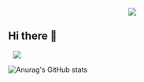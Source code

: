 <p align='center'>
    <img src="https://capsule-render.vercel.app/api?type=waving&color=auto&height=300&section=header&text=Lucky%20Vicky&fontSize=90&animation=fadeIn&fontAlignY=28&desc=Welcome%20to%20jinjoo's%20Github!&descAlignY=51&descAlign=62"/>
</p>


## Hi there 👋

<a href="https://www.instagram.com/zzz__3z/">
    <img 
        src="http://img.shields.io/badge/-Instagram-pink?style=flat&logo=Instagram&link=https://instagram.com/alpox.dev/"
        style="height : auto; margin-left : 10px; margin-right : 10px;"/>
</a>

<!--
**jeongjinjoo/jeongjinjoo** is a ✨ _special_ ✨ repository because its `README.md` (this file) appears on your GitHub profile.

Here are some ideas to get you started:

- 🔭 I’m currently working on ...
- 🌱 I’m currently learning ...
- 👯 I’m looking to collaborate on ...
- 🤔 I’m looking for help with ...
- 💬 Ask me about ...
- 📫 How to reach me: ...
- 😄 Pronouns: ...
- ⚡ Fun fact: ...
-->


![Anurag's GitHub stats](https://github-readme-stats.vercel.app/api?username=jeongjinjoo&show_icons=true&theme=radical)
